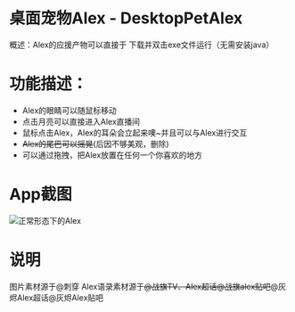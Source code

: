 # 桌面宠物Alex - DesktopPetAlex
概述：Alex的应援产物可以直接于 下载并双击exe文件运行（无需安装java）
# 功能描述：
* Alex的眼睛可以随鼠标移动
* 点击月亮可以直接进入Alex直播间
* 鼠标点击Alex，Alex的耳朵会立起来噢~并且可以与Alex进行交互
* <del>Alex的尾巴可以摇晃</del>(后因不够美观，删除)
* 可以通过拖拽，把Alex放置在任何一个你喜欢的地方
# App截图
![正常形态下的Alex](https://github.com/qiu-star/pic/blob/master/alex/alex%E6%AD%A3%E5%B8%B8.jpg?raw=true)

# 说明
图片素材源于@刺穿
Alex语录素材源于<del>@战旗TV、Alex超话@战旗alex贴吧</del>@灰烬Alex超话@灰烬Alex贴吧
